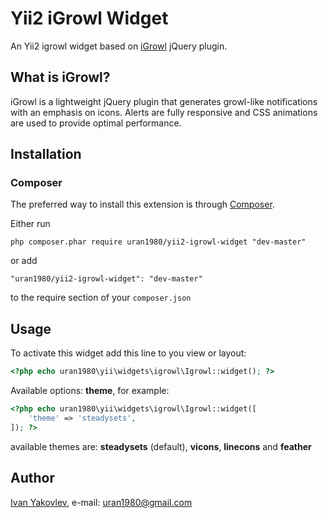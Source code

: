 # Yii2 iGrowl Widget

An Yii2 igrowl widget based on [iGrowl](http://catc.github.io/iGrowl/) jQuery plugin.


## What is iGrowl?
iGrowl is a lightweight jQuery plugin that generates growl-like notifications with
 an emphasis on icons. Alerts are fully responsive and CSS animations are used
 to provide optimal performance.


## Installation


### Composer

The preferred way to install this extension is through [Composer](http://getcomposer.org/).

Either run

```
php composer.phar require uran1980/yii2-igrowl-widget "dev-master"
```

or add

```
"uran1980/yii2-igrowl-widget": "dev-master"
```

to the require section of your ```composer.json```


## Usage

To activate this widget add this line to you view or layout:

```php
<?php echo uran1980\yii\widgets\igrowl\Igrowl::widget(); ?>
```

Available options: **theme**, for example:

```php
<?php echo uran1980\yii\widgets\igrowl\Igrowl::widget([
    'theme' => 'steadysets',
]); ?>
```

available themes are: **steadysets** (default), **vicons**, **linecons** and **feather**


## Author

[Ivan Yakovlev](https://github.com/uran1980/), e-mail: [uran1980@gmail.com](mailto:uran1980@gmail.com)
